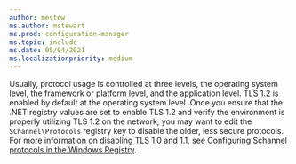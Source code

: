 ```yaml
---
author: mestew
ms.author: mstewart
ms.prod: configuration-manager
ms.topic: include
ms.date: 05/04/2021
ms.localizationpriority: medium
---
```


<!--## Enable Transport layer security (TLS) 1.2 protocol as a security provider Note: the heading in in the 2 articles (enable-tls-1-2-client & enable-tls-1-2-server) to better facilitate linking. -->

Usually, protocol usage is controlled at three levels, the operating system level, the framework or platform level, and the application level. TLS 1.2 is enabled by default at the operating system level. Once you ensure that the .NET registry values are set to enable TLS 1.2 and verify the environment is properly utilizing TLS 1.2 on the network, you may want to edit the `SChannel\Protocols` registry key to disable the older, less secure protocols. For more information on disabling TLS 1.0 and 1.1, see [Configuring Schannel protocols in the Windows Registry](/dotnet/framework/network-programming/tls#configuring-schannel-protocols-in-the-windows-registry).
